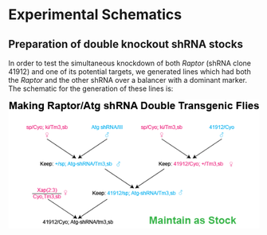 Experimental Schematics
========================

Preparation of double knockout shRNA stocks
--------------------------------------------

In order to test the simultaneous knockdown of both *Raptor* (shRNA clone 41912) and one of its potential targets, we generated lines which had both the *Raptor* and the other shRNA over a balancer with a dominant marker.
The schematic for the generation of these lines is:

![Double Knockdown Mutant Generation](https://github.com/BridgesLab/DrosophilaMuscleFunction/blob/master/Images/Schematics/Double%20Knockout%20Generation.png)
